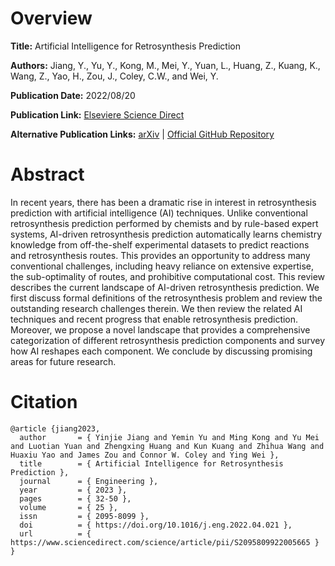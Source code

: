 # Overview
**Title:**
Artificial Intelligence for Retrosynthesis Prediction

**Authors:**
Jiang, Y., Yu, Y., Kong, M., Mei, Y., Yuan, L., Huang, Z., Kuang, K., Wang, Z., Yao, H., Zou, J., Coley, C.W., and Wei, Y.

**Publication Date:**
2022/08/20

**Publication Link:**
[Elseviere Science Direct](https://www.sciencedirect.com/science/article/pii/S2095809922005665)

**Alternative Publication Links:**
[arXiv](https://arxiv.org/abs/2110.09681) |
[Official GitHub Repository](https://github.com/coleygroup/Graph2SMILES)


# Abstract
In recent years, there has been a dramatic rise in interest in retrosynthesis prediction with artificial intelligence (AI) techniques. 
Unlike conventional retrosynthesis prediction performed by chemists and by rule-based expert systems, AI-driven retrosynthesis prediction automatically learns chemistry knowledge from off-the-shelf experimental datasets to predict reactions and retrosynthesis routes. 
This provides an opportunity to address many conventional challenges, including heavy reliance on extensive expertise, the sub-optimality of routes, and prohibitive computational cost. 
This review describes the current landscape of AI-driven retrosynthesis prediction. 
We first discuss formal definitions of the retrosynthesis problem and review the outstanding research challenges therein. 
We then review the related AI techniques and recent progress that enable retrosynthesis prediction. 
Moreover, we propose a novel landscape that provides a comprehensive categorization of different retrosynthesis prediction components and survey how AI reshapes each component. 
We conclude by discussing promising areas for future research.


# Citation
```
@article {jiang2023,
  author       = { Yinjie Jiang and Yemin Yu and Ming Kong and Yu Mei and Luotian Yuan and Zhengxing Huang and Kun Kuang and Zhihua Wang and Huaxiu Yao and James Zou and Connor W. Coley and Ying Wei },
  title        = { Artificial Intelligence for Retrosynthesis Prediction },
  journal      = { Engineering },
  year         = { 2023 },
  pages        = { 32-50 },
  volume       = { 25 },
  issn         = { 2095-8099 },
  doi          = { https://doi.org/10.1016/j.eng.2022.04.021 },
  url          = { https://www.sciencedirect.com/science/article/pii/S2095809922005665 }
}
```
